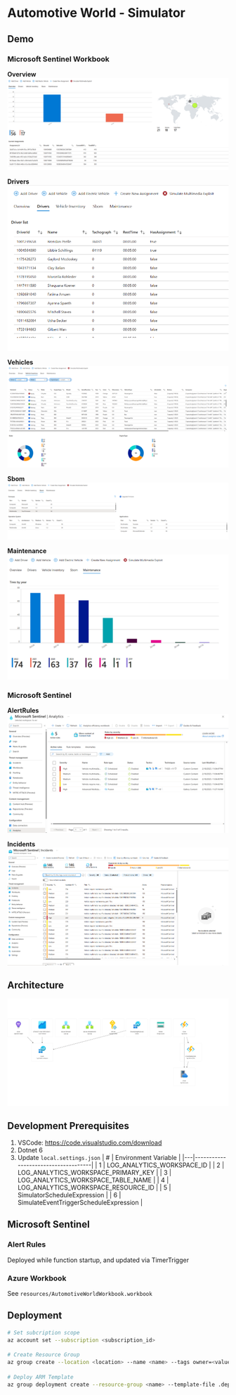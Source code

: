 # Automotive World - Simulator

## Demo

### Microsoft Sentinel Workbook

**Overview**
![Overview](resources/workbook-overview.png "Overview")

**Drivers**
![Drivers](resources/workbook-drivers.png "Drivers")

**Vehicles**
![Vehicles](resources/workbook-vehicles.png "Vehicles")

**Sbom**
![Sbom](resources/workbook-sbom.png "Sbom")

**Maintenance**
![Maintenance](resources/workbook-Maintenance.png "Maintenance")


### Microsoft Sentinel
**AlertRules**
![AlertRules](resources/sentinel-alerts.png "AlertRules")

**Incidents**
![Incidents](resources/sentinel-incidents.png "Incidents")


## Architecture
![Architecture](resources/automotive-world.png "Architecture")



## Development Prerequisites
1. VSCode: https://code.visualstudio.com/download
1. Dotnet 6
1. Update `local.settings.json`
    | # | Environment Variable                |
    |---|-------------------------------------|
    | 1 | LOG_ANALYTICS_WORKSPACE_ID          |
    | 2 | LOG_ANALYTICS_WORKSPACE_PRIMARY_KEY |
    | 3 | LOG_ANALYTICS_WORKSPACE_TABLE_NAME  |
    | 4 | LOG_ANALYTICS_WORKSPACE_RESOURCE_ID |
    | 5 | SimulatorScheduleExpression         |
    | 6 | SimulateEventTriggerScheduleExpression  |


## Microsoft Sentinel

### Alert Rules
Deployed while function startup, and updated via TimerTrigger



### Azure Workbook
See `resources/AutomotiveWorldWorkbook.workbook`

## Deployment
```bash
# Set subcription scope
az account set --subscription <subscription_id>

# Create Resource Group
az group create --location <location> --name <name> --tags owner=<value>

# Deploy ARM Template
az group deployment create --resource-group <name> --template-file .deploy/azuredeploy.json --parameters .deploy/parameters.json
```
